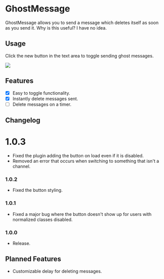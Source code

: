 # GhostMessage

GhostMessage allows you to send a message which deletes itself as soon as you send it. Why is this useful? I have no idea.

## Usage

Click the new button in the text area to toggle sending ghost messages.

<img src="https://github.com/KyzaGitHub/Khub/raw/master/media/ghost-message.gif">

## Features

- [x] Easy to toggle functionality.
- [x] Instantly delete messages sent.
- [ ] Delete messages on a timer.

## Changelog

# 1.0.3

 * Fixed the plugin adding the button on load even if it is disabled.
 * Removed an error that occurs when switching to something that isn't a channel.

### 1.0.2

 * Fixed the button styling.

### 1.0.1

 * Fixed a major bug where the button doesn't show up for users with normalized classes disabled.

### 1.0.0

 * Release.

## Planned Features

 * Customizable delay for deleting messages.
